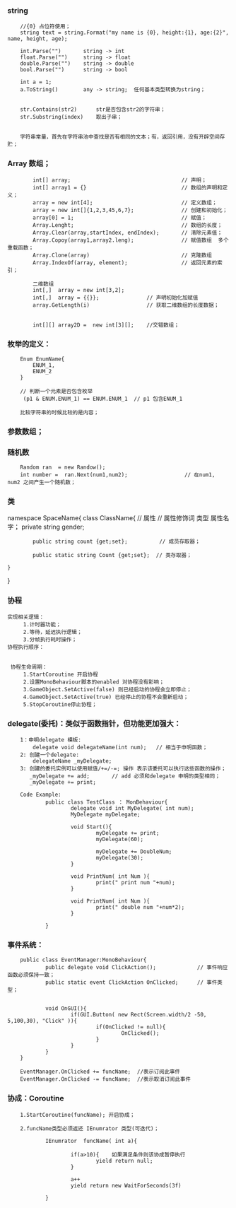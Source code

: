 ### string
        //{0} 占位符使用；
        string text = string.Format("my name is {0}, height:{1}, age:{2}", name, height, age);

        int.Parse("")       string -> int
        float.Parse("")     string -> float
        double.Parse("")    string -> double
        bool.Parse("")      string -> bool

        int a = 1;
        a.ToString()        any -> string;  任何基本类型转换为string；


        str.Contains(str2)      str是否包含str2的字符串；
        str.Substring(index)    取出子串；  


        字符串常量，首先在字符串池中查找是否有相同的文本；有，返回引用，没有开辟空间存贮；


### Array 数组；

            int[] array;                                   // 声明；
            int[] array1 = {}                              // 数组的声明和定义；
            array = new int[4];                            // 定义数组；
            array = new int[]{1,2,3,45,6,7};               // 创建和初始化；
            array[0] = 1;                                  // 赋值；
            Array.Lenght;                                  // 数组的长度；
            Array.Clear(array,startIndex, endIndex);       // 清除元素值；
            Array.Copoy(array1,array2.leng);               // 赋值数组  多个重载函数；
            Array.Clone(array)                             // 克隆数组 
            Array.IndexOf(array, element);                 // 返回元素的索引；

            二维数组
            int[,]  array = new int[3,2];  
            int[,]  array = {{}};               // 声明初始化加赋值    
            array.GetLength(i)                  // 获取二维数组的长度数据；


            int[][] array2D =  new int[3][];    //交错数组；


### 枚举的定义：
        Enum EnumName{
            ENUM_1,
            ENUM_2
        }

        // 判断一个元素是否包含枚举
         (p1 & ENUM.ENUM_1) == ENUM.ENUM_1  // p1 包含ENUM_1

        比较字符串的时候比较的是内容； 


### 参数数组；


### 随机数

        Random ran  = new Randow();
        int number =  ran.Next(num1,num2);                  // 在num1, num2 之间产生一个随机数；

### 类

namespace SpaceName{
    class ClassName{
            // 属性
            // 属性修饰词 类型     属性名字； 
               private  string  gender;

            public string count {get;set};          // 成员存取器；

            public static string Count {get;set};  // 类存取器；
               
    } 
    
}

### 协程
    实现相关逻辑：
         1.计时器功能；
         2.等待，延迟执行逻辑；
         3.分帧执行耗时操作；
    协程执行顺序：
         

     协程生命周期：
         1.StartCoroutine 开启协程
         2.设置MonoBehaviour脚本的enabled 对协程没有影响；
         3.GameObject.SetActive(false) 则已经启动的协程会立即停止；
         4.GameObject.SetActive(true) 已经停止的协程不会重新启动；
         5.StopCoroutine停止协程；


### delegate(委托)：类似于函数指针，但功能更加强大：
        1：申明delegate 模板:
            delegate void delegateName(int num);   // 相当于申明函数；
        2: 创建一个delegate:
            delegateName _myDelegate;
        3: 创建的委托实例可以使用赋值/+=/-=; 操作 表示该委托可以执行这些函数的操作；
           _myDelegate += add;       // add 必须和delegate 申明的类型相同；
           _myDelegate += print;

        Code Example:
                public class TestClass ： MonBehaviour{
                        delegate void int MyDelegate( int num);
                        MyDelegate myDelegate;

                        void Start(){
                                myDelegate += print;
                                myDelegate(60);

                                myDelegate += DoubleNum;
                                myDelegate(30);    
                        }

                        void PrintNum( int Num ){
                                print(" print num "+num);
                        }
                        
                        void PrintNum( int Num ){
                                print(" double num "+num*2);
                        } 

                }

### 事件系统：
        public class EventManager:MonoBehaviour{
                public delegate void ClickAction();             // 事件响应函数必须保持一致；
                public static event ClickAction OnClicked;      // 事件类型；


                void OnGUI(){
                        if(GUI.Button( new Rect(Screen.width/2 -50, 5,100,30), "Click" )){
                                if(OnClicked != null){
                                        OnClicked();
                                }
                        }
                }
        } 

        EventManager.OnClicked += funcName;  //表示订阅此事件
        EventManager.OnClicked -= funcName;  //表示取消订阅此事件
        


### 协成：Coroutine

        1.StartCoroutine(funcName); 开启协成；

        2.funcName类型必须返还 IEnumrator 类型(可迭代)；

                IEnumrator  funcName( int a){
                        
                        if(a>10){    如果满足条件则该协成暂停执行
                                yield return null;              
                        }

                        a++
                        yield return new WaitForSeconds(3f)

                }
